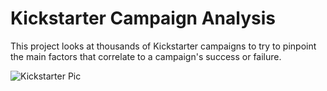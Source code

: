 # Kickstarter Campaign Analysis

This project looks at thousands of Kickstarter campaigns to try to pinpoint the main factors that correlate to a campaign's success or failure.

![Kickstarter Pic](https://raw.githubusercontent.com/hgmhd7/Kickstarter-Campaign-Analysis/master/KS_intro_pick.png)
